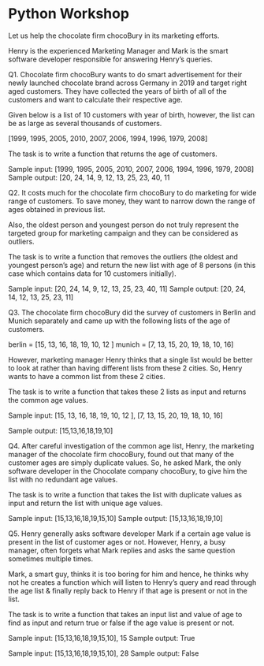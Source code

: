 # Python Workshop


Let us help the chocolate firm chocoBury in its marketing efforts. 

Henry is the experienced Marketing Manager and Mark is the smart software developer responsible for answering Henry’s queries.

Q1. Chocolate firm chocoBury wants to do smart advertisement for their newly launched chocolate brand across Germany in 2019 and target right aged customers. They have collected the years of birth of all of the customers and want to calculate their respective age.

Given below is a list of 10 customers with year of birth, however, the list can be as large as several thousands of customers.

[1999, 1995, 2005, 2010, 2007, 2006, 1994, 1996, 1979, 2008]

The task is to write a function that returns the age of customers.

Sample input:   [1999, 1995, 2005, 2010, 2007, 2006, 1994, 1996, 1979, 2008]
Sample output: [20, 24, 14, 9, 12, 13, 25, 23, 40, 11

Q2. It costs much for the chocolate firm chocoBury to do marketing for wide range of customers. To save money, they want to narrow down the range of ages obtained in previous list.
    
Also, the oldest person and youngest person do not truly represent the targeted group for marketing campaign and they can be considered as outliers.


The task is to write a function that removes the outliers (the oldest and youngest person’s age) and return the new list with age of 8 persons (in this case which contains data for 10 customers initially).
    
Sample input: [20, 24, 14, 9, 12, 13, 25, 23, 40, 11]
Sample output: [20, 24, 14, 12, 13, 25, 23, 11]

Q3. The chocolate firm chocoBury did the survey of customers in Berlin and Munich separately and came up with the following lists of the age of customers.

berlin = [15, 13, 16, 18, 19, 10, 12 ]
munich = [7, 13, 15, 20, 19, 18, 10, 16]

However, marketing manager Henry thinks that a single list would be better to look at rather than having different lists from these 2 cities. So, Henry wants to have a common list from these 2 cities.

The task is to write a function that takes these 2 lists as input and returns the common age values.

Sample input: [15, 13, 16, 18, 19, 10, 12 ], [7, 13, 15, 20, 19, 18, 10, 16]

Sample output: [15,13,16,18,19,10]

Q4. After careful investigation of the common age list, Henry, the marketing manager of the chocolate firm chocoBury, found out that many of the customer ages are simply duplicate values.  So, he asked Mark, the only software developer in the Chocolate company chocoBury, to give him the list with no redundant age values.

The task is to write a function that takes the list with duplicate values as input and return the list with unique age values. 

Sample input: [15,13,16,18,19,15,10]
Sample output: [15,13,16,18,19,10]

Q5. Henry generally asks software developer Mark if a certain age value is present in the list of customer ages or not. However, Henry, a busy manager, often forgets what Mark replies and asks the same question sometimes multiple times.

Mark, a smart guy, thinks it is too boring for him and hence, he thinks why not he creates a function which will listen to Henry’s query and read through the age list & finally reply back to Henry if that age is present or not in the list.
   
The task is to write a function that takes an input list and value of age to find as input and return true or false if the age value is present or not.
            
Sample input: [15,13,16,18,19,15,10], 15
Sample output: True

Sample input: [15,13,16,18,19,15,10], 28
Sample output: False

